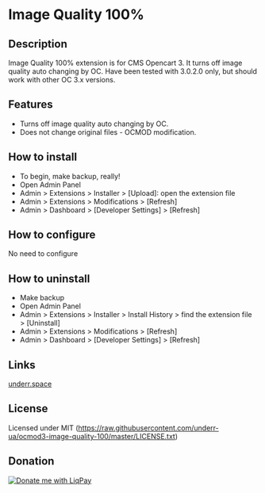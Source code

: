 # Image Quality 100%

## Description
Image Quality 100% extension is for CMS Opencart 3. It turns off image quality auto changing by OC.
Have been tested with 3.0.2.0 only, but should work with other OC 3.x versions.

## Features
* Turns off image quality auto changing by OC.
* Does not change original files - OCMOD modification.

## How to install
* To begin, make backup, really!
* Open Admin Panel
* Admin > Extensions > Installer > [Upload]: open the extension file
* Admin > Extensions > Modifications > [Refresh]
* Admin > Dashboard > [Developer Settings] > [Refresh]

## How to configure
No need to configure

## How to uninstall
* Make backup
* Open Admin Panel
* Admin > Extensions > Installer > Install History > find the extension file > [Uninstall]
* Admin > Extensions > Modifications > [Refresh]
* Admin > Dashboard > [Developer Settings] > [Refresh]

## Links
[underr.space](https://underr.space/notes/projects/project-006.html)

## License
Licensed under MIT (https://raw.githubusercontent.com/underr-ua/ocmod3-image-quality-100/master/LICENSE.txt)

## Donation
<a href='https://www.liqpay.ua/en/checkout/card/underr' target='_blank'><img src='https://image.ibb.co/nA3HoS/liqpay.png' border='0' alt='Donate me with LiqPay'/></a>
